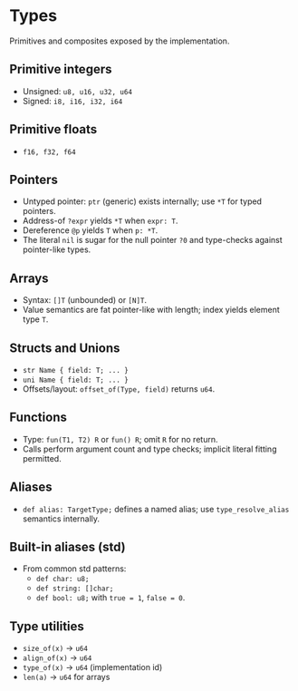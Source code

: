 # Types

Primitives and composites exposed by the implementation.

## Primitive integers
- Unsigned: `u8, u16, u32, u64`
- Signed: `i8, i16, i32, i64`

## Primitive floats
- `f16, f32, f64`

## Pointers
- Untyped pointer: `ptr` (generic) exists internally; use `*T` for typed pointers.
- Address-of `?expr` yields `*T` when `expr: T`.
- Dereference `@p` yields `T` when `p: *T`.
- The literal `nil` is sugar for the null pointer `?0` and type-checks against pointer-like types.

## Arrays
- Syntax: `[]T` (unbounded) or `[N]T`.
- Value semantics are fat pointer-like with length; index yields element type `T`.

## Structs and Unions
- `str Name { field: T; ... }`
- `uni Name { field: T; ... }`
- Offsets/layout: `offset_of(Type, field)` returns `u64`.

## Functions
- Type: `fun(T1, T2) R` or `fun() R`; omit `R` for no return.
- Calls perform argument count and type checks; implicit literal fitting permitted.

## Aliases
- `def alias: TargetType;` defines a named alias; use `type_resolve_alias` semantics internally.

## Built-in aliases (std)
- From common std patterns:
  - `def char: u8;`
  - `def string: []char;`
  - `def bool: u8;` with `true = 1`, `false = 0`.

## Type utilities
- `size_of(x)` → `u64`
- `align_of(x)` → `u64`
- `type_of(x)` → `u64` (implementation id)
- `len(a)` → `u64` for arrays

